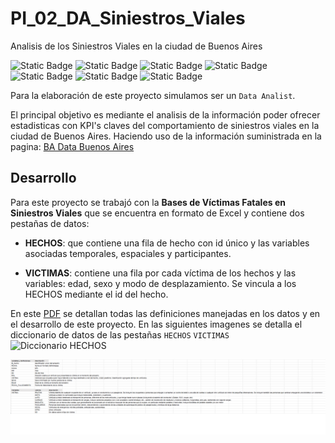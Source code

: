 # PI_02_DA_Siniestros_Viales
Analisis de los Siniestros Viales en la ciudad de Buenos Aires

![Static Badge](https://img.shields.io/badge/PowerBI-gray?style=flat&logo=powerbi)
![Static Badge](https://img.shields.io/badge/Python-gray?style=flat&logo=python)
![Static Badge](https://img.shields.io/badge/-Pandas-gray?style=flat&logo=pandas)
![Static Badge](https://img.shields.io/badge/-Matplotlib-gray?style=flat&logo=matplotlib)
![Static Badge](https://img.shields.io/badge/-Seaborn-gray?style=flat&logo=seaborn)
![Static Badge](https://img.shields.io/badge/-Jupyter_Notebook-gray?style=flat&logo=jupyter)
![Static Badge](https://img.shields.io/badge/Visual_Studio_Code-gray?style=flat&logo=visual%20studio%20code&logoColor=blue)


Para la elaboración de este proyecto simulamos ser un `Data Analist`.

El principal objetivo es mediante el analisis de la información poder ofrecer estadisticas con KPI's claves del comportamiento de siniestros viales en la ciudad de Buenos Aires. Haciendo uso de la información suministrada en la pagina: [BA Data Buenos Aires](https://data.buenosaires.gob.ar/dataset/victimas-siniestros-viales)

## Desarrollo

Para este proyecto se trabajó con la **Bases de Víctimas Fatales en Siniestros Viales** que se encuentra en formato de Excel y contiene dos pestañas de datos:

 * **HECHOS**: que contiene una fila de hecho con id único y las variables asociadas temporales, espaciales y participantes.

 * **VICTIMAS**: contiene una fila por cada víctima de los hechos y las variables: edad, sexo y modo de desplazamiento. Se vincula a los HECHOS mediante el id del hecho.
   
En este [PDF](https://drive.google.com/file/d/1ct4Y5PpQ7XkSegjyclxKNoYIyKa7GILO/view?usp=drive_link) se detallan todas las definiciones manejadas en los datos y en el desarrollo de este proyecto.
En las siguientes imagenes se detalla el diccionario de datos de las pestañas `HECHOS` `VICTIMAS`
![Diccionario HECHOS]([![Diccionario-Hechos.png](https://i.postimg.cc/L6NvS9Mp/Diccionario-Hechos.png)](https://postimg.cc/RNJwQzFs))

![Diccionario HECHOS](/image/Diccionario_Victimas.png)
